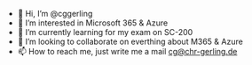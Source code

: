 - 👋 Hi, I’m @cggerling
- 👀 I’m interested in Microsoft 365 & Azure
- 🌱 I’m currently learning for my exam on SC-200
- 💞️ I’m looking to collaborate on everthing about M365 & Azure
- 📫 How to reach me, just write me a mail cg@chr-gerling.de

<!---
cggerling/cggerling is a ✨ special ✨ repository because its `README.md` (this file) appears on your GitHub profile.
You can click the Preview link to take a look at your changes.
--->
